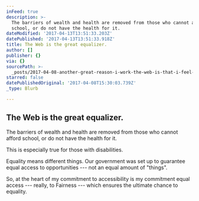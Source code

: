 ```yaml
---
inFeed: true
description: >-
  The barriers of wealth and health are removed from those who cannot afford
  school, or do not have the health for it.
dateModified: '2017-04-13T13:51:33.203Z'
datePublished: '2017-04-13T13:51:33.918Z'
title: The Web is the great equalizer.
author: []
publisher: {}
via: {}
sourcePath: >-
  _posts/2017-04-08-another-great-reason-i-work-the-web-is-that-i-feel-it-is-the.md
starred: false
datePublishedOriginal: '2017-04-08T15:30:03.739Z'
_type: Blurb

---
```

## The Web is the great equalizer.

The barriers of wealth and health are removed from those who cannot afford school, or do not have the health for it.

This is especially true for those with disabilities.

Equality means different things. Our government was set up to guarantee equal access to opportunities --- not an equal amount of "things".

So, at the heart of my commitment to accessibility is my commitment equal access --- really, to Fairness --- which ensures the ultimate chance to equality.